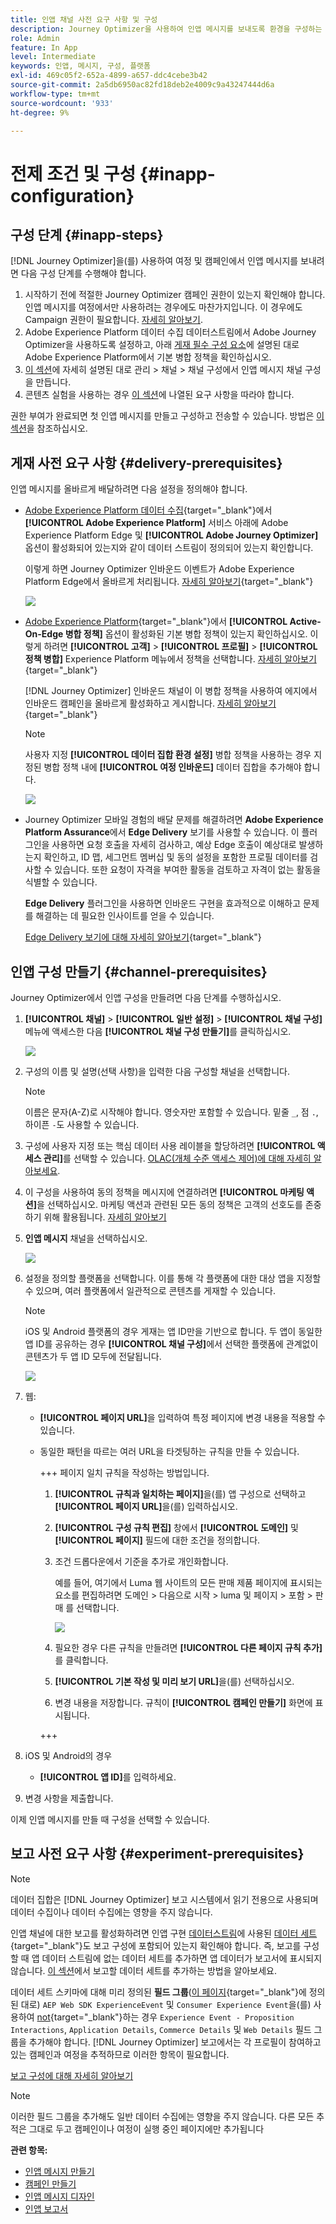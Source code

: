 ```yaml
---
title: 인앱 채널 사전 요구 사항 및 구성
description: Journey Optimizer을 사용하여 인앱 메시지를 보내도록 환경을 구성하는 방법에 대해 알아봅니다
role: Admin
feature: In App
level: Intermediate
keywords: 인앱, 메시지, 구성, 플랫폼
exl-id: 469c05f2-652a-4899-a657-ddc4cebe3b42
source-git-commit: 2a5db6950ac82fd18deb2e4009c9a43247444d6a
workflow-type: tm+mt
source-wordcount: '933'
ht-degree: 9%

---
```


# 전제 조건 및 구성 {#inapp-configuration}

## 구성 단계 {#inapp-steps}

[!DNL Journey Optimizer]을(를) 사용하여 여정 및 캠페인에서 인앱 메시지를 보내려면 다음 구성 단계를 수행해야 합니다.

1. 시작하기 전에 적절한 Journey Optimizer 캠페인 권한이 있는지 확인해야 합니다. 인앱 메시지를 여정에서만 사용하려는 경우에도 마찬가지입니다. 이 경우에도 Campaign 권한이 필요합니다. [자세히 알아보기](../campaigns/get-started-with-campaigns.md#campaign-prerequisites).
1. Adobe Experience Platform 데이터 수집 데이터스트림에서 Adobe Journey Optimizer을 사용하도록 설정하고, 아래 [게재 필수 구성 요소](#delivery-prerequisites)에 설명된 대로 Adobe Experience Platform에서 기본 병합 정책을 확인하십시오.
1. [이 섹션](#channel-prerequisites)에 자세히 설명된 대로 관리 > 채널 > 채널 구성에서 인앱 메시지 채널 구성을 만듭니다.
1. 콘텐츠 실험을 사용하는 경우 [이 섹션](#experiment-prerequisite)에 나열된 요구 사항을 따라야 합니다.

권한 부여가 완료되면 첫 인앱 메시지를 만들고 구성하고 전송할 수 있습니다. 방법은 [이 섹션](create-in-app.md)을 참조하십시오.

## 게재 사전 요구 사항 {#delivery-prerequisites}

인앱 메시지를 올바르게 배달하려면 다음 설정을 정의해야 합니다.

* [Adobe Experience Platform 데이터 수집](https://experienceleague.adobe.com/docs/experience-platform/edge/datastreams/overview.html?lang=ko-KR){target="_blank"}에서 **[!UICONTROL Adobe Experience Platform]** 서비스 아래에 Adobe Experience Platform Edge 및 **[!UICONTROL Adobe Journey Optimizer]** 옵션이 활성화되어 있는지와 같이 데이터 스트림이 정의되어 있는지 확인합니다.

  이렇게 하면 Journey Optimizer 인바운드 이벤트가 Adobe Experience Platform Edge에서 올바르게 처리됩니다. [자세히 알아보기](https://experienceleague.adobe.com/docs/experience-platform/edge/datastreams/configure.html?lang=ko){target="_blank"}

  ![](assets/inapp_config_6.png)

* [Adobe Experience Platform](https://experienceleague.adobe.com/docs/experience-platform/profile/home.html?lang=ko){target="_blank"}에서 **[!UICONTROL Active-On-Edge 병합 정책]** 옵션이 활성화된 기본 병합 정책이 있는지 확인하십시오. 이렇게 하려면 **[!UICONTROL 고객]** > **[!UICONTROL 프로필]** > **[!UICONTROL 정책 병합]** Experience Platform 메뉴에서 정책을 선택합니다. [자세히 알아보기](https://experienceleague.adobe.com/docs/experience-platform/profile/merge-policies/ui-guide.html?lang=ko#configure){target="_blank"}

  [!DNL Journey Optimizer] 인바운드 채널이 이 병합 정책을 사용하여 에지에서 인바운드 캠페인을 올바르게 활성화하고 게시합니다. [자세히 알아보기](https://experienceleague.adobe.com/docs/experience-platform/profile/merge-policies/ui-guide.html?lang=ko){target="_blank"}

  >[!NOTE]
  >
  >사용자 지정 **[!UICONTROL 데이터 집합 환경 설정]** 병합 정책을 사용하는 경우 지정된 병합 정책 내에 **[!UICONTROL 여정 인바운드]** 데이터 집합을 추가해야 합니다.

  ![](assets/inapp_config_8.png)

* Journey Optimizer 모바일 경험의 배달 문제를 해결하려면 **Adobe Experience Platform Assurance**&#x200B;에서 **Edge Delivery** 보기를 사용할 수 있습니다. 이 플러그인을 사용하면 요청 호출을 자세히 검사하고, 예상 Edge 호출이 예상대로 발생하는지 확인하고, ID 맵, 세그먼트 멤버십 및 동의 설정을 포함한 프로필 데이터를 검사할 수 있습니다. 또한 요청이 자격을 부여한 활동을 검토하고 자격이 없는 활동을 식별할 수 있습니다.

  **Edge Delivery** 플러그인을 사용하면 인바운드 구현을 효과적으로 이해하고 문제를 해결하는 데 필요한 인사이트를 얻을 수 있습니다.

  [Edge Delivery 보기에 대해 자세히 알아보기](https://experienceleague.adobe.com/ko/docs/experience-platform/assurance/view/edge-delivery){target="_blank"}

## 인앱 구성 만들기 {#channel-prerequisites}

Journey Optimizer에서 인앱 구성을 만들려면 다음 단계를 수행하십시오.

1. **[!UICONTROL 채널]** > **[!UICONTROL 일반 설정]** > **[!UICONTROL 채널 구성]** 메뉴에 액세스한 다음 **[!UICONTROL 채널 구성 만들기]**&#x200B;를 클릭하십시오.

   ![](assets/inapp_config_1.png)

1. 구성의 이름 및 설명(선택 사항)을 입력한 다음 구성할 채널을 선택합니다.

   >[!NOTE]
   >
   > 이름은 문자(A-Z)로 시작해야 합니다. 영숫자만 포함할 수 있습니다. 밑줄 `_`, 점 `.`, 하이픈 `-`도 사용할 수 있습니다.

1. 구성에 사용자 지정 또는 핵심 데이터 사용 레이블을 할당하려면 **[!UICONTROL 액세스 관리]**&#x200B;를 선택할 수 있습니다. [OLAC(개체 수준 액세스 제어)에 대해 자세히 알아보세요](../administration/object-based-access.md).

1. 이 구성을 사용하여 동의 정책을 메시지에 연결하려면 **[!UICONTROL 마케팅 액션]**&#x200B;을 선택하십시오. 마케팅 액션과 관련된 모든 동의 정책은 고객의 선호도를 존중하기 위해 활용됩니다. [자세히 알아보기](../action/consent.md#surface-marketing-actions)

1. **인앱 메시지** 채널을 선택하십시오.

   ![](assets/inapp_config_9.png)

1. 설정을 정의할 플랫폼을 선택합니다. 이를 통해 각 플랫폼에 대한 대상 앱을 지정할 수 있으며, 여러 플랫폼에서 일관적으로 콘텐츠를 게재할 수 있습니다.

   >[!NOTE]
   >
   >iOS 및 Android 플랫폼의 경우 게재는 앱 ID만을 기반으로 합니다. 두 앱이 동일한 앱 ID를 공유하는 경우 **[!UICONTROL 채널 구성]**&#x200B;에서 선택한 플랫폼에 관계없이 콘텐츠가 두 앱 ID 모두에 전달됩니다.

   ![](assets/inapp_config_10.png)

1. 웹:

   * **[!UICONTROL 페이지 URL]**&#x200B;을 입력하여 특정 페이지에 변경 내용을 적용할 수 있습니다.

   * 동일한 패턴을 따르는 여러 URL을 타겟팅하는 규칙을 만들 수 있습니다.

     +++ 페이지 일치 규칙을 작성하는 방법입니다.

      1. **[!UICONTROL 규칙과 일치하는 페이지]**&#x200B;을(를) 앱 구성으로 선택하고 **[!UICONTROL 페이지 URL]**&#x200B;을(를) 입력하십시오.

      1. **[!UICONTROL 구성 규칙 편집]** 창에서 **[!UICONTROL 도메인]** 및 **[!UICONTROL 페이지]** 필드에 대한 조건을 정의합니다.
      1. 조건 드롭다운에서 기준을 추가로 개인화합니다.

         예를 들어, 여기에서 Luma 웹 사이트의 모든 판매 제품 페이지에 표시되는 요소를 편집하려면 도메인 > 다음으로 시작 > luma 및 페이지 > 포함 > 판매 를 선택합니다.

         ![](assets/in_app_web_surface_4.png)

      1. 필요한 경우 다른 규칙을 만들려면 **[!UICONTROL 다른 페이지 규칙 추가]**&#x200B;를 클릭합니다.

      1. **[!UICONTROL 기본 작성 및 미리 보기 URL]**&#x200B;을(를) 선택하십시오.

      1. 변경 내용을 저장합니다. 규칙이 **[!UICONTROL 캠페인 만들기]** 화면에 표시됩니다.

     +++

1. iOS 및 Android의 경우

   * **[!UICONTROL 앱 ID]**&#x200B;를 입력하세요.

1. 변경 사항을 제출합니다.

이제 인앱 메시지를 만들 때 구성을 선택할 수 있습니다.

## 보고 사전 요구 사항 {#experiment-prerequisites}

>[!NOTE]
>
>데이터 집합은 [!DNL Journey Optimizer] 보고 시스템에서 읽기 전용으로 사용되며 데이터 수집이나 데이터 수집에는 영향을 주지 않습니다.

인앱 채널에 대한 보고를 활성화하려면 인앱 구현 [데이터스트림](../data/get-started-datasets.md)에 사용된 [데이터 세트](https://experienceleague.adobe.com/docs/experience-platform/datastreams/overview.html?lang=ko){target="_blank"}도 보고 구성에 포함되어 있는지 확인해야 합니다. 즉, 보고를 구성할 때 앱 데이터 스트림에 없는 데이터 세트를 추가하면 앱 데이터가 보고서에 표시되지 않습니다. [이 섹션](../reports/reporting-configuration.md#add-datasets)에서 보고할 데이터 세트를 추가하는 방법을 알아보세요.

데이터 세트 스키마에 대해 미리 정의된 **필드 그룹**([이 페이지](https://experienceleague.adobe.com/docs/experience-platform/xdm/tutorials/create-schema-ui.html?lang=ko#field-group){target="_blank"}에 정의된 대로) `AEP Web SDK ExperienceEvent` 및 `Consumer Experience Event`을(를) 사용하여 [not](https://experienceleague.adobe.com/docs/platform-learn/implement-web-sdk/initial-configuration/configure-schemas.html?lang=ko#add-field-groups){target="_blank"}하는 경우 `Experience Event - Proposition Interactions`, `Application Details`, `Commerce Details` 및 `Web Details` 필드 그룹을 추가해야 합니다. [!DNL Journey Optimizer] 보고에서는 각 프로필이 참여하고 있는 캠페인과 여정을 추적하므로 이러한 항목이 필요합니다.

[보고 구성에 대해 자세히 알아보기](../reports/reporting-configuration.md)

>[!NOTE]
>
>이러한 필드 그룹을 추가해도 일반 데이터 수집에는 영향을 주지 않습니다. 다른 모든 추적은 그대로 두고 캠페인이나 여정이 실행 중인 페이지에만 추가됩니다

**관련 항목:**

* [인앱 메시지 만들기 ](create-in-app.md)
* [캠페인 만들기](../campaigns/create-campaign.md)
* [인앱 메시지 디자인](design-in-app.md)
* [인앱 보고서 ](../reports/campaign-global-report-cja-inapp.md)

